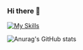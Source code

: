 ### Hi there 👋

[![My Skills](https://skillicons.dev/icons?i=ros,arduino,raspberrypi,aws,gcp,bash,c,cpp,cmake,py,ruby,java,js,matlab,bots,docker,git,figma,firebase,mongodb,tensorflow,vscode)](https://skillicons.dev)

![Anurag's GitHub stats](https://github-readme-stats.vercel.app/api?username=MekhyW&show_icons=true&theme=dark)
